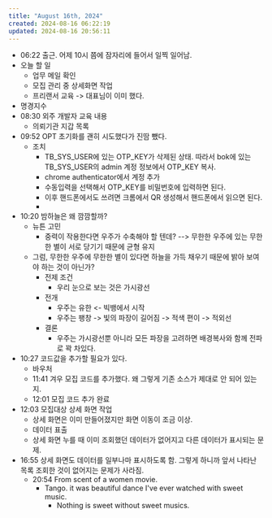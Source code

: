 ```yaml
---
title: "August 16th, 2024"
created: 2024-08-16 06:22:19
updated: 2024-08-16 20:56:11
---
```

  * 06:22 출근. 어제 10시 쯤에 잠자리에 들어서 일찍 일어남.
  * 오늘 할 일
    * 업무 메일 확인
    * 모집 관리 중 상세화면 작업
    * 프리랜서 교육 -> 대표님이 이미 했다.
  * 명경지수
  * 08:30 외주 개발자 교육 내용
    * 의뢰기관 지갑 목록
  * 09:52 OPT 초기화를 괜히 시도했다가 진땀 뺐다.
    * 조치
      * TB_SYS_USER에 있는 OTP_KEY가 삭제된 상태. 따라서 bok에 있는 TB_SYS_USER의 admin 계정 정보에서 OTP_KEY 복사.
      * chrome authenticator에서 계정 추가
      * 수동입력을 선택해서 OTP_KEY를 비밀번호에 입력하면 된다.
      * 이후 핸드폰에서도 쓰려면 크롬에서 QR 생성해서 핸드폰에서 읽으면 된다.
      *  
  * 10:20 밤하늘은 왜 깜깜할까?
    * 뉴튼 고민
      * 중력이 작용한다면 우주가 수축해야 할 텐데? --> 무한한 우주에 있는 무한한 별이 서로 당기기 때문에 균형 유지
    * 그럼, 무한한 우주에 무한한 별이 있다면 하늘을 가득 채우기 때문에 밝아 보여야 하는 것이 아닌가?
      * 전제 조건
        * 우리 눈으로 보는 것은 가시광선
      * 전개
        * 우주는 유한 <- 빅뱅에서 시작
        * 우주는 팽창 -> 빛의 파장이 길어짐 -> 적색 편이 -> 적외선
      * 결론
        * 우주는 가시광선뿐 아니라 모든 파장을 고려하면 배경복사와 함께 전파로 꽉 차있다.
  * 10:27 코드값을 추가할 필요가 있다.
    * 바우처
    * 11:41 겨우 모집 코드를 추가했다. 왜 그렇게 기존 소스가 제대로 안 되어 있는지.
    * 12:01 모집 코드 추가 완료
  * 12:03 모집대상 상세 화면 작업
    * 상세 화면은 이미 만들어졌지만 화면 이동이 조금 이상.
    * 데이터 표출
    * 상세 화면 누를 때 이미 조회했던 데이터가 없어지고 다른 데이터가 표시되는 문제.
  * 16:55 상세 화면도 데이터를 일부나마 표시하도록 함. 그렇게 하니까 앞서 나타난 목록 조회한 것이 없어지는 문제가 사라짐.
    * 20:54 From scent of a women movie.
      * Tango. it was  beautiful dance I've ever watched with sweet music. 
        * Nothing is sweet without sweet musics. 